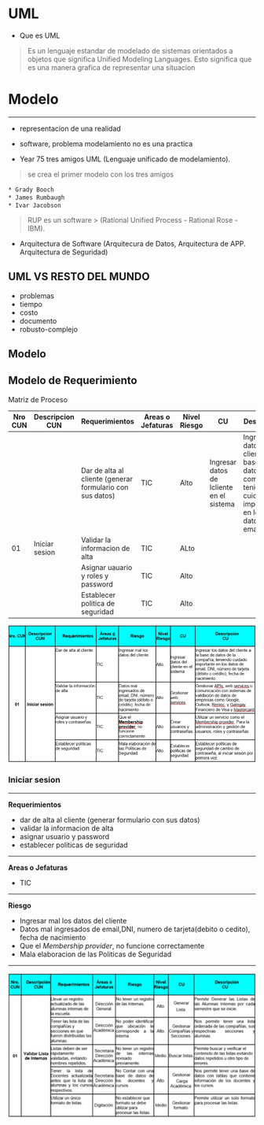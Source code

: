# UML

* Que es UML 
> Es un lenguaje estandar de modelado de sistemas orientados a objetos que significa Unified Modeling Languages. Esto significa que es una manera grafica de representar una situacion



# Modelo
---

* representacion de una realidad
 
* software, problema modelamiento no es una practica

* Year 75 tres amigos UML (Lenguaje unificado de modelamiento).

> se crea el primer modelo  con los tres amigos

    * Grady Booch
    * James Rumbaugh
    * Ivar Jacobson

> RUP es un software > (Rational Unified Process - Rational Rose - IBM).

* Arquitectura de Software (Arquitecura de Datos, Arquitectura de APP. Arquitectura de Seguridad)

## UML VS RESTO DEL MUNDO

* problemas
* tiempo
* costo
* documento
* robusto-complejo

## Modelo

## Modelo de Requerimiento

Matriz de Proceso 

|Nro CUN|Descripcion CUN|Requerimientos|Areas o Jefaturas|Nivel Riesgo|CU|Descipcion|
|---|---|---|---|---|--|--|
|  | | Dar de alta al cliente (generar formulario con sus datos) | TIC | Alto | Ingresar datos de lcliente en el sistema | Ingresar los datos del cliente a la base de datos de la compan~ia, teniendo cuidado importante en los datos de email, DNI |  
| 01 | Iniciar sesion | Validar la informacion de alta | TIC | ALto |   |  |  
|    | | Asignar uauario y roles y password | TIC | Alto |   |  |  
|  |  | Establecer politica de seguridad | TIC | Alto |||

<img src="doc/exampleR.png">

### Iniciar sesion 
---
**Requerimientos**
- dar de alta al cliente (generar formulario con sus datos)
- validar la informacion de alta
- asignar usuario y password
- establecer politicas de seguridad
---
**Areas o Jefaturas**
- TIC 
---
**Riesgo**
- Ingresar mal los datos del cliente
- Datos mal ingresados de email,DNI, numero de tarjeta(debito o cedito), fecha de nacimiento
- Que el *Membership provider*, no funcione correctamente
- Mala elaboracion de las Politicas de Seguridad
---





<img src="doc/requerimientos.png">
